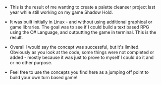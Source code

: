 * This is the result of me wanting to create a palette cleanser project last year while still working on my game Shadow Hold. 

* It was built initially in Linux - and without using additional graphical or game libraries. The goal was to see if I could build a text based RPG using the C# Language, and outputting the game in terminal. This is the result.

* Overall I would say the concept was successful, but it's limited. Obviously as you look at the code, some things were not completed or added - mostly because it was just to prove to myself I could do it and or no other purpose.

* Feel free to use the concepts you find here as a jumping off point to build your own turn based game! 
